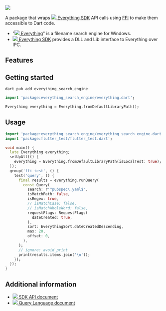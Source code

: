 ![](https://www.voidtools.com/Everything.ico)

A package that wraps [![](https://www.voidtools.com/favicon.ico) Everything SDK](https://www.voidtools.com/en-us/support/everything/sdk/) API calls using [FFI](https://dart.dev/guides/libraries/c-interop) to make them accessible to Dart code.

- "[![](https://www.voidtools.com/favicon.ico) Everything](https://www.voidtools.com/en-us/)" is a filename search engine for Windows.
- [![](https://www.voidtools.com/favicon.ico) Everything SDK](https://www.voidtools.com/en-us/support/everything/sdk/) provides a DLL and Lib interface to Everything over IPC.
## Features


## Getting started

`dart pub add everything_search_engine`

```dart
import 'package:everything_search_engine/everything.dart';

Everything everything = Everything.fromDefaultLibraryPath();
```

## Usage


```dart
import 'package:everything_search_engine/everything_search_engine.dart';
import 'package:flutter_test/flutter_test.dart';

void main() {
  late Everything everything;
  setUpAll(() {
    everything = Everything.fromDefaultLibraryPath(isLocalTest: true);
  });
  group('ffi test', () {
    test('query', () {
      final results = everything.runQuery(
        const Query(
          search: r'^pubspec\.yaml$',
          isMatchPath: false,
          isRegex: true,
          // isMatchCase: false,
          // isMatchWholeWord: false,
          requestFlags: RequestFlags(
            dateCreated: true,
          ),
          sort: EverythingSort.dateCreatedDescending,
          max: 20,
          offset: 0,
        ),
      );
      // ignore: avoid_print
      print(results.items.join('\n'));
    });
  });
}

```

## Additional information

- [![](https://www.voidtools.com/favicon.ico) SDK API document](https://www.voidtools.com/support/everything/sdk/)
- [![](https://www.voidtools.com/favicon.ico) Query Language document](https://www.voidtools.com/support/everything/searching/)
